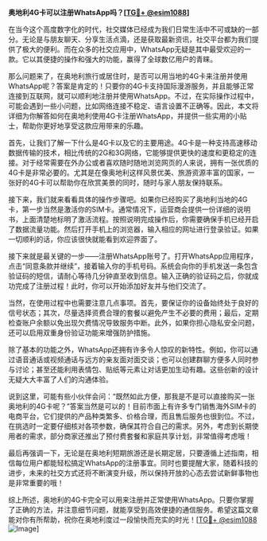 **奥地利4G卡可以注册WhatsApp吗？[[TG💪+ @esim1088](https://t.me/s/esim1088)]**

在当今这个高度数字化的时代，社交媒体已经成为我们日常生活中不可或缺的一部分。无论是与朋友聊天、分享生活点滴，还是获取最新资讯，社交平台都为我们提供了极大的便利。而在众多的社交应用中，WhatsApp无疑是其中最受欢迎的一款。它以其便捷的操作和强大的功能，赢得了全球数亿用户的青睐。

那么问题来了，在奥地利旅行或居住时，是否可以用当地的4G卡来注册并使用WhatsApp呢？答案是肯定的！只要你的4G卡支持国际漫游服务，并且能够正常连接到互联网，就可以顺利地注册并使用WhatsApp。不过，在实际操作过程中，可能会遇到一些小问题，比如网络连接不稳定、语言设置不正确等。因此，本文将详细为你解答如何在奥地利使用4G卡注册WhatsApp，并提供一些实用的小贴士，帮助你更好地享受这款应用带来的乐趣。

首先，让我们了解一下什么是4G卡以及它的主要用途。4G卡是一种支持高速移动数据传输的技术，相比传统的2G和3G网络，它能够提供更快的速度和更稳定的连接。对于经常需要在外办公或者喜欢随时随地浏览网页的人来说，拥有一张优质的4G卡是非常必要的。尤其是在像奥地利这样风景优美、旅游资源丰富的国家，一张好的4G卡可以帮助你在欣赏美景的同时，随时与家人朋友保持联系。

接下来，我们就来看看具体的操作步骤吧。如果你已经购买了奥地利当地的4G卡，第一步当然是激活你的SIM卡。通常情况下，运营商会提供一份详细的说明书，上面清楚地标明了激活流程。按照说明完成操作后，你需要确保手机已经开启了数据流量功能。然后打开手机上的浏览器，输入相应的网址进行登录验证。如果一切顺利的话，你应该很快就能看到欢迎界面了。

接下来就是最关键的一步——注册WhatsApp账号了。打开WhatsApp应用程序，点击“同意条款并继续”，接着输入你的手机号码。系统会向你的手机发送一条包含验证码的短信，请耐心等待几分钟直至收到信息。输入正确的验证码之后，你就成功完成了注册过程！此时，你可以开始添加好友并与他们交流了。

当然，在使用过程中也需要注意几点事项。首先，要保证你的设备始终处于良好的信号状态；其次，尽量选择资费合理的套餐以避免产生不必要的费用；最后，定期检查账户余额以免出现欠费情况导致服务中断。此外，如果你担心隐私安全问题，还可以启用双重身份验证功能来增强防护措施。

除了基本的功能之外，WhatsApp还拥有许多令人惊叹的新特性。例如，你可以通过语音通话或视频通话与远方的亲友面对面交谈；也可以创建群聊方便多人同时参与讨论；甚至还能利用表情包、贴纸等元素让对话更加生动有趣。这些创新的设计无疑大大丰富了人们的沟通体验。

说到这里，可能有些小伙伴会问：“既然如此方便，那我是不是可以直接购买一张奥地利的4G卡呢？”答案当然是可以的！目前市面上有许多专门销售海外SIM卡的电商平台，它们提供的产品种类繁多、价格合理，而且售后服务也很到位。不过，在挑选时一定要仔细核对各项参数，确保其符合自己的需求。另外，考虑到长期使用者的需求，部分商家还推出了预付费套餐和家庭共享计划，非常值得考虑哦！

最后再强调一下，无论是在奥地利短期旅游还是长期定居，只要遵循上述指南，相信每位用户都能轻松搞定WhatsApp的注册事宜。同时也要提醒大家，随着科技的进步，未来的社交方式还将不断演变升级，所以保持开放的心态去尝试新鲜事物也是非常重要的哦！

综上所述，奥地利的4G卡完全可以用来注册并正常使用WhatsApp。只要你掌握了正确的方法，并注意细节问题，就能享受到高效便捷的通信服务。希望这篇文章能对你有所帮助，祝你在奥地利度过一段愉快而充实的时光！[[TG💪+ @esim1088](https://t.me/s/esim1088) ![Image](https://i.postimg.cc/4NQfJmqS/Snipaste-2025-05-13-00-14-12.png)]